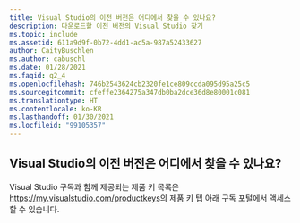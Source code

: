 ```yaml
---
title: Visual Studio의 이전 버전은 어디에서 찾을 수 있나요?
description: 다운로드할 이전 버전의 Visual Studio 찾기
ms.topic: include
ms.assetid: 611a9d9f-0b72-4dd1-ac5a-987a52433627
author: CaityBuschlen
ms.author: cabuschl
ms.date: 01/28/2021
ms.faqid: q2_4
ms.openlocfilehash: 746b2543624cb2320fe1ce809ccda095d95a25c5
ms.sourcegitcommit: cfeffe2364275a347db0ba2dce36d8e80001c081
ms.translationtype: HT
ms.contentlocale: ko-KR
ms.lasthandoff: 01/30/2021
ms.locfileid: "99105357"
---
```

## <a name="where-can-i-find-older-versions-of-visual-studio"></a>Visual Studio의 이전 버전은 어디에서 찾을 수 있나요? 

Visual Studio 구독과 함께 제공되는 제품 키 목록은 <https://my.visualstudio.com/productkeys>의 제품 키 탭 아래 구독 포털에서 액세스할 수 있습니다.